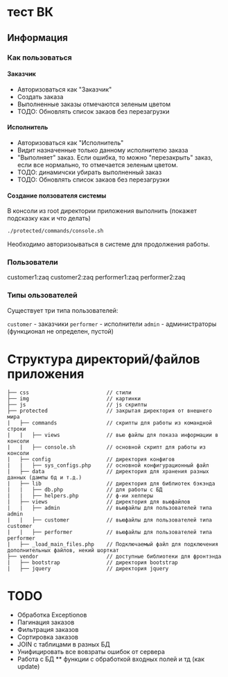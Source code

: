 # тест ВК

## Информация ##

### Как пользоваться ###

#### Заказчик ####

* Авторизоваться как "Заказчик"
* Создать заказа
* Выполненные заказы отмечаются зеленым цветом
* ТОДО: Обновлять список закаов без перезагрузки

#### Исполнитель #### 

* Авторизоваться как "Исполнитель"
* Видит назначенные только данному исполнителю заказа
* "Выполняет" заказ. Если ошибка, то можно "перезакрыть" заказ, если все нормально, то отмечается зеленым цветом. 
* ТОДО: динамичски убирать выполненный заказ 
* ТОДО: Обновлять список закаов без перезагрузки


#### Создание ползователя системы ####

В консоли из root директории приложения выполнить (покажет подсказку как и что делать)
```bash
./protected/commands/console.sh
```



Необходимо авторизоываться в системе для продолжения работы.

### Пользователи ###

customer1:zaq
customer2:zaq
performer1:zaq
performer2:zaq

### Типы ользователей ###

Существует три типа пользователей:

`customer` - заказчики
`performer` - исполнители
`admin` - администраторы (функционал не определен, пустой)


# Структура директорий/файлов приложения #

```
├── css                         // стили
├── img                         // картинки
├── js                          // js скрипты
├── protected                   // закрытая директория от внешнего мира
|   ├── commands                // скрипты для работы из командной строки
|   |   ├── views               // вью файлы для показа информации в консоли
|   |   ├── console.sh          // основной скрипт для работы из консоли
|   ├── config                  // директория конфигов
|   |   ├── sys_configs.php     // основной конфигурационный файл
|   ├── data                    // директория для хранения разных данных (дампы бд и т.д.)
|   ├── lib                     // директория для библиотек бэкэнда
|   |   ├── db.php              // для работы с БД
|   |   ├── helpers.php         // ф-ии хелперы
|   ├── views                   // директория для вьюфайлов
|   |   ├── admin               // вьюфайлы для пользователей типа admin
|   |   ├── customer            // вьюфайлы для пользователей типа customer
|   |   ├── performer           // вьюфайлы для пользователей типа performer
|   ├── _load_main_files.php    // Подключаемый файл для подключения дополнительных файлов, некий шорткат
├── vendor                      // доступные библиотеки для фронтэнда
|   ├── bootstrap               // директория bootstrap
|   ├── jquery                  // директория jquery
```



# TODO
* Обработка Exceptionов
* Пагинация заказов
* Фильтрация заказов
* Сортировка заказов
* JOIN с таблицами в разных БД
* Унифицировать все вовзраты ошибок от сервера
* Работа с БД
** функции с обработкой входных полей и тд (как update)